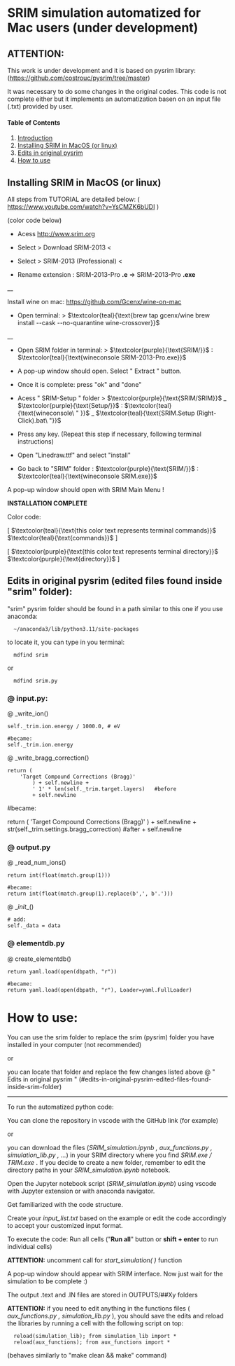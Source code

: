 # SRIM simulation automatized for Mac users (under development)

## ATTENTION:

This work is under development and it is based on pysrim library: (https://github.com/costrouc/pysrim/tree/master)

It was necessary to do some changes in the original codes. 
This code is not complete either but it implements an automatization basen on an input file (.txt) provided by user. 

#### Table of Contents
1. [Introduction](#ATTENTION)
2. [Installing SRIM in MacOS (or linux)](#installing-srim-in-macos-or-linux)
3. [Edits in original pysrim](#edits-in-original-pysrim-edited-files-found-inside-srim-folder)
4. [How to use](#how-to-use)

   
## Installing SRIM in MacOS (or linux)

All steps from TUTORIAL are detailed below: ( https://www.youtube.com/watch?v=YsCMZK6bUDI ) 

(color code below)

  - Acess http://www.srim.org
  
  - Select > Download SRIM-2013 <
  
  - Select > SRIM-2013 (Professional) <
  
  - Rename extension : SRIM-2013-Pro **.e** =>   SRIM-2013-Pro **.exe**

__

Install wine on mac: 
https://github.com/Gcenx/wine-on-mac
  - Open terminal: > $\textcolor{teal}{\text{brew tap gcenx/wine
brew install --cask --no-quarantine wine-crossover}}$

__

  - Open SRIM folder in terminal: >  $\textcolor{purple}{\text{SRIM/}}$ : $\textcolor{teal}{\text{wineconsole SRIM-2013-Pro.exe}}$ 

  - A pop-up window should open. Select " Extract " button. 

  - Once it is complete: press "ok" and "done"

  - Acess " SRIM-Setup " folder > $\textcolor{purple}{\text{SRIM/SRIM}}$ _ $\textcolor{purple}{\text{Setup/}}$ : $\textcolor{teal}{\text{wineconsole\ " }}$ _ $\textcolor{teal}{\text{SRIM.Setup (Right-Click).bat\ "}}$ 

  - Press any key. (Repeat this step if necessary, following terminal instructions)

  - Open "Linedraw.ttf" and select "install"

  - Go back to "SRIM" folder : $\textcolor{purple}{\text{SRIM/}}$ : $\textcolor{teal}{\text{wineconsole SRIM.exe}}$  

A pop-up window should open with SRIM Main Menu !
  
  **INSTALLATION COMPLETE**

Color code: 

 [ $\textcolor{teal}{\text{this color text represents terminal commands}}$ $\textcolor{teal}{\text{commands}}$ ]

 [ $\textcolor{purple}{\text{this color text represents terminal directory}}$ $\textcolor{purple}{\text{directory}}$ ]


## Edits in original pysrim (edited files found inside "srim" folder): 

"srim" pysrim folder should be found in a path similar to this one if you use anaconda:

      ~/anaconda3/lib/python3.11/site-packages

to locate it, you can type in you terminal:

      mdfind srim
      
or

      mdfind srim.py

### @ input.py:

@ _write_ion()

    self._trim.ion.energy / 1000.0, # eV

    #became:
    self._trim.ion.energy
    
@ _write_bragg_correction()

    return (
        'Target Compound Corrections (Bragg)'
            ) + self.newline + 
            ' 1' * len(self._trim.target.layers)   #before
            + self.newline

   #became:
   
   return (
        'Target Compound Corrections (Bragg)'
            ) + self.newline + 
            str(self._trim.settings.bragg_correction)    #after
            + self.newline

### @ output.py

@ _read_num_ions()

    return int(float(match.group(1)))

    #became:
    return int(float(match.group(1).replace(b',', b'.')))

@ \__init__()

    # add:
    self._data = data

### @ elementdb.py

@ create_elementdb()

    return yaml.load(open(dbpath, "r"))

    #became:
    return yaml.load(open(dbpath, "r"), Loader=yaml.FullLoader)


# How to use:

You can use the srim folder to replace the srim (pysrim) folder you have installed in your computer (not recommended)

or 

you can locate that folder and replace the few changes listed above @ " Edits in original pysrim " (#edits-in-original-pysrim-edited-files-found-inside-srim-folder)

__________________________________

To run the automatized python code: 

You can clone the repository in vscode with the GitHub link (for example)

or

you can download the files (_SRIM_simulation.ipynb , aux_functions.py , simulation_lib.py , ..._) in your SRIM directory where you find _SRIM.exe / TRIM.exe_ .
If you decide to create a new folder, remember to edit the directory paths in your _SRIM_simulation.ipynb_ notebook.


Open the Jupyter notebook script (_SRIM_simulation.ipynb_) using vscode with Jupyter extension or with anaconda navigator.

Get familiarized with the code structure.

Create your _input_list.txt_ based on the example or edit the code accordingly to accept your customized input format. 

To execute the code: 
Run all cells ("__Run all__" button or __shift + enter__ to run individual cells)

__ATTENTION:__ uncomment call for _start_simulation( )_ function 

A pop-up window should appear with SRIM interface. Now just wait for the simulation to be complete :)

The output .text and .IN files are stored in OUTPUTS/##Xy folders 

__ATTENTION:__ if you need to edit anything in the functions files ( _aux_functions.py , simulation_lib.py_ ), you should save the edits and reload the libraries by running a cell with the following script on top: 

      reload(simulation_lib); from simulation_lib import *  
      reload(aux_functions); from aux_functions import *

(behaves similarly to "make clean && make" command)


